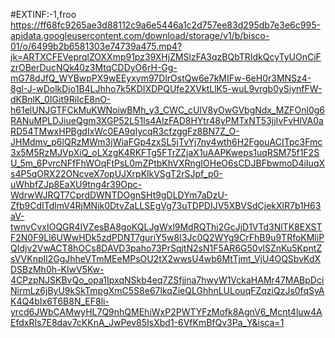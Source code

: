 #EXTINF:-1,froo
https://ff68fc9265ae3d88112c9a6e5446a1c2d757ee83d295db7e3e6c995-apidata.googleusercontent.com/download/storage/v1/b/bisco-01/o/6499b2b6581303e74739a475.mp4?jk=ARTXCFEVeprqlZOXXmp91pz39XHjZMSlzFA3qzBQbTRIdkQcyTyUOnCiFzrOBerDucNQk40z3MtqCDDyO6rH-Gg-mG78dJfQ_WYBwpPX9wEEyxym97DlrOstQw6e7kMIFw-6eH0r3MNSz4-8gI-J-wDolkDjo1B4LJhho7k5KDIXDPQUfe2XVktLlK5-wuL9vrgb0ySiynfFW-dKBnlK_0IGit9RiIcE8nO-h61elUNJGTFCkMuKWNoiwBMh_y3_CWC_cUlV8yOwGVbgNdx_MZFOnl0g6RANuMPLDJiueQgm3XGP52L51Is4AlzFAD8HYtr48yPMTxNT53jjIvFvHlVA0aRD54TMwxHPBgdIxWc0EA9qIycqR3cfzggFz8BN7Z_O-JHMdmv_p6lQRzMWm3jWiaFGp4zxSL5jTvYj7ny4wth6H2FgouACITpc3Fmc3x5M5RzMJVpXiQ_oLXzgK4RKFTg5FTrZZjaX1uAAPKweps1uqRSM75f1F2SU_5m_6PvrcNFfFhWOqFtPsL0mZPtbKhVXRngIOHeO6sCDJBFbwmoD4iIuqXs4P5qORX22ONcveX7opUJXrpKlkVSgT2rSJpf_p0-uWhbfZJp8EaXU9tng4r39Opc-WdrwWJRQT7CprdDWNTDOgnSHt9gDLDYm7aDzU-Zfb9CdITdlmV4RjMNik0DtvZaLLSEgVg73uTDPDIJV5XBVSdCjekXlR7b1H63aV-twnvCvxIOQGR4IVZesBA8goKQLJgWxl9MdRQThi2GcJjD1VTd3NlTK8EXSTF2N0F9LI6UWwHDk5zdPDNT7guriY5w8I3Jc0Q2WYg9CrFhB9u9TRfoKMliPQIdjv2VwACT8hOCs8DAVD3paho73PrSqjtN2sN1F5AR6G50vlSZnKu5KpntZsVVKnpIl2GgJhheVTmMEeMPsOU2tX2wwsU4wb6MtTjmt_VjU4OQSbvKdXDSBzMh0h-KIwV5Kw-4CPzpNJSKBvQo_opa1IpxqNSkb4eq7ZSfjjna7hwyW1VckaHAMr47MABpDciNirmLz6jByU9kSkTmpgXmC5S8e67lkqZieQLGhhnLULouqFZqziQzJs0fqSyAK4Q4bIx6T6B8N_EF8li-yrcd6JWbCAMwyHL7Q9nhQMEhiWxP2PWTYFzMofk8AgnV6_Mcnt4luw4AEfdxRIs7E8dav7cKKnA_JwPev85IsXbd1-6VfKmBfQv3Pa_Y&isca=1
